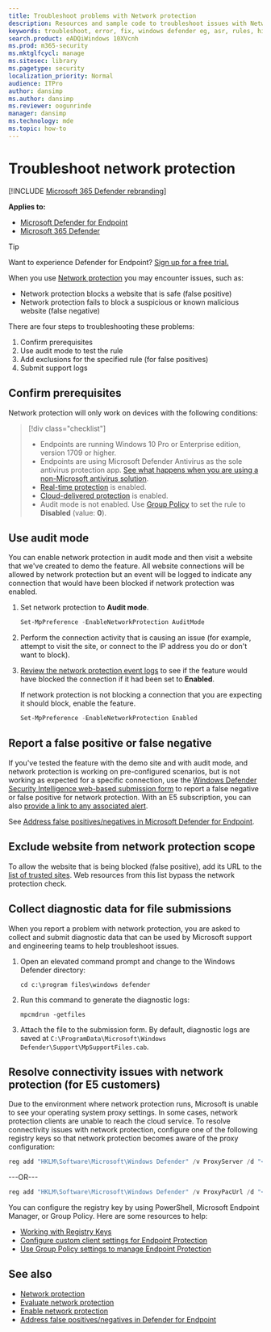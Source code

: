 ```yaml
---
title: Troubleshoot problems with Network protection
description: Resources and sample code to troubleshoot issues with Network protection in Microsoft Defender for Endpoint.
keywords: troubleshoot, error, fix, windows defender eg, asr, rules, hips, troubleshoot, audit, exclusion, false positive, broken, blocking, Microsoft Defender for Endpoint
search.product: eADQiWindows 10XVcnh
ms.prod: m365-security
ms.mktglfcycl: manage
ms.sitesec: library
ms.pagetype: security
localization_priority: Normal
audience: ITPro
author: dansimp
ms.author: dansimp
ms.reviewer: oogunrinde
manager: dansimp
ms.technology: mde
ms.topic: how-to
---
```


# Troubleshoot network protection

[!INCLUDE [Microsoft 365 Defender rebranding](../../includes/microsoft-defender.md)]

**Applies to:**
- [Microsoft Defender for Endpoint](https://go.microsoft.com/fwlink/p/?linkid=2154037)
- [Microsoft 365 Defender](https://go.microsoft.com/fwlink/?linkid=2118804)

> [!TIP]
> Want to experience Defender for Endpoint? [Sign up for a free trial.](https://www.microsoft.com/microsoft-365/windows/microsoft-defender-atp?ocid=docs-wdatp-pullalerts-abovefoldlink)


When you use [Network protection](network-protection.md) you may encounter issues, such as:

- Network protection blocks a website that is safe (false positive)
- Network protection fails to block a suspicious or known malicious website (false negative)

There are four steps to troubleshooting these problems:

1. Confirm prerequisites
2. Use audit mode to test the rule
3. Add exclusions for the specified rule (for false positives)
4. Submit support logs

## Confirm prerequisites

Network protection will only work on devices with the following conditions:

>[!div class="checklist"]
> - Endpoints are running Windows 10 Pro or Enterprise edition, version 1709 or higher.
> - Endpoints are using Microsoft Defender Antivirus as the sole antivirus protection app. [See what happens when you are using a non-Microsoft antivirus solution](/windows/security/threat-protection/microsoft-defender-antivirus/microsoft-defender-antivirus-compatibility).
> - [Real-time protection](/windows/security/threat-protection/microsoft-defender-antivirus/configure-real-time-protection-microsoft-defender-antivirus) is enabled.
> - [Cloud-delivered protection](/windows/security/threat-protection/microsoft-defender-antivirus/enable-cloud-protection-microsoft-defender-antivirus) is enabled.
> - Audit mode is not enabled. Use [Group Policy](enable-network-protection.md#group-policy) to set the rule to **Disabled** (value: **0**).

## Use audit mode

You can enable network protection in audit mode and then visit a website that we've created to demo the feature. All website connections will be allowed by network protection but an event will be logged to indicate any connection that would have been blocked if network protection was enabled.

1. Set network protection to **Audit mode**.

   ```PowerShell
   Set-MpPreference -EnableNetworkProtection AuditMode
   ```

2. Perform the connection activity that is causing an issue (for example, attempt to visit the site, or connect to the IP address you do or don't want to block).

3. [Review the network protection event logs](network-protection.md#review-network-protection-events-in-windows-event-viewer) to see if the feature would have blocked the connection if it had been set to **Enabled**.
   
   If network protection is not blocking a connection that you are expecting it should block, enable the feature.

   ```PowerShell
   Set-MpPreference -EnableNetworkProtection Enabled
   ```

## Report a false positive or false negative

If you've tested the feature with the demo site and with audit mode, and network protection is working on pre-configured scenarios, but is not working as expected for a specific connection, use the [Windows Defender Security Intelligence web-based submission form](https://www.microsoft.com/wdsi/filesubmission) to report a false negative or false positive for network protection. With an E5 subscription, you can also [provide a link to any associated alert](alerts-queue.md).

See [Address false positives/negatives in Microsoft Defender for Endpoint](defender-endpoint-false-positives-negatives.md).

## Exclude website from network protection scope

To allow the website that is being blocked (false positive), add its URL to the [list of trusted sites](https://blogs.msdn.microsoft.com/asiatech/2014/08/19/how-to-add-web-sites-to-trusted-sites-via-gpo-from-dc-installed-ie10-or-higher-ie-version/). Web resources from this list bypass the network protection check.

## Collect diagnostic data for file submissions

When you report a problem with network protection, you are asked to collect and submit diagnostic data that can be used by Microsoft support and engineering teams to help troubleshoot issues.

1. Open an elevated command prompt and change to the Windows Defender directory:

   ```console
   cd c:\program files\windows defender
   ```

2. Run this command to generate the diagnostic logs:

   ```console
   mpcmdrun -getfiles
   ```

3. Attach the file to the submission form. By default, diagnostic logs are saved at `C:\ProgramData\Microsoft\Windows Defender\Support\MpSupportFiles.cab`. 

## Resolve connectivity issues with network protection (for E5 customers)

Due to the environment where network protection runs, Microsoft is unable to see your operating system proxy settings. In some cases, network protection clients are unable to reach the cloud service. To resolve connectivity issues with network protection, configure one of the following registry keys so that network protection becomes aware of the proxy configuration:

```powershell
reg add "HKLM\Software\Microsoft\Windows Defender" /v ProxyServer /d "<proxy IP address: Port>" /f
```

---OR---


```powershell
reg add "HKLM\Software\Microsoft\Windows Defender" /v ProxyPacUrl /d "<Proxy PAC url>" /f
```

You can configure the registry key by using PowerShell, Microsoft Endpoint Manager, or Group Policy. Here are some resources to help:
- [Working with Registry Keys](/powershell/scripting/samples/working-with-registry-keys)
- [Configure custom client settings for Endpoint Protection](/mem/configmgr/protect/deploy-use/endpoint-protection-configure-client)
- [Use Group Policy settings to manage Endpoint Protection](/mem/configmgr/protect/deploy-use/endpoint-protection-group-policies)

## See also

- [Network protection](network-protection.md)
- [Evaluate network protection](evaluate-network-protection.md)
- [Enable network protection](enable-network-protection.md)
- [Address false positives/negatives in Defender for Endpoint](defender-endpoint-false-positives-negatives.md)
